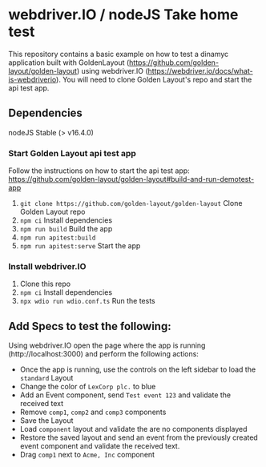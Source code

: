 # webdriver.IO / nodeJS Take home test
This repository contains a basic example on how to test a dinamyc application built with GoldenLayout (https://github.com/golden-layout/golden-layout) using webdriver.IO (https://webdriver.io/docs/what-is-webdriverio). You will need to clone Golden Layout's repo and start the api test app. 

## Dependencies
nodeJS Stable (> v16.4.0)

### Start Golden Layout api test app
Follow the instructions on how to start the api test app: https://github.com/golden-layout/golden-layout#build-and-run-demotest-app
1) `git clone https://github.com/golden-layout/golden-layout` Clone Golden Layout repo
2) `npm ci` Install dependencies 
3) `npm run build` Build the app 
4) `npm run apitest:build`
5) `npm run apitest:serve` Start the app

### Install webdriver.IO
1) Clone this repo
2) `npm ci` Install dependencies
3) `npx wdio run wdio.conf.ts` Run the tests

## Add Specs to test the following:
Using webdriver.IO open the page where the app is running (http://localhost:3000) and perform the following actions:

- Once the app is running, use the controls on the left sidebar to load the `standard` Layout
- Change the color of `LexCorp plc.` to blue
- Add an Event component, send `Test event 123` and validate the received text 
- Remove `comp1`, `comp2` and `comp3` components 
- Save the Layout 
- Load `component` layout and validate the are no components displayed 
- Restore the saved layout and send an event from the previously created event component and validate the received text. 
- Drag `comp1` next to `Acme, Inc` component
